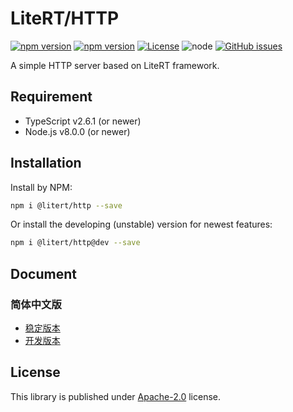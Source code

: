 # LiteRT/HTTP

[![npm version](https://img.shields.io/npm/v/@litert/http.svg?colorB=brightgreen)](https://www.npmjs.com/package/@litert/http)
[![npm version](https://img.shields.io/npm/v/@litert/http/dev.svg?colorB=brightgreen)](https://www.npmjs.com/package/@litert/http)
[![License](https://img.shields.io/npm/l/@litert/http.svg?maxAge=2592000?style=plastic)](https://github.com/litert/http/blob/master/LICENSE)
![node](https://img.shields.io/node/v/@litert/http.svg?colorB=brightgreen)
[![GitHub issues](https://img.shields.io/github/issues/litert/http.js.svg)](https://github.com/litert/http.js)

A simple HTTP server based on LiteRT framework.

## Requirement

- TypeScript v2.6.1 (or newer)
- Node.js v8.0.0 (or newer)

## Installation

Install by NPM:

```sh
npm i @litert/http --save
```

Or install the developing (unstable) version for newest features:

```sh
npm i @litert/http@dev --save
```

## Document

### 简体中文版

- [稳定版本](https://github.com/litert/http.js/blob/v0.2.2/docs/zh-CN/index.md)
- [开发版本](./docs/zh-CN/index.md)

## License

This library is published under [Apache-2.0](./LICENSE) license.
